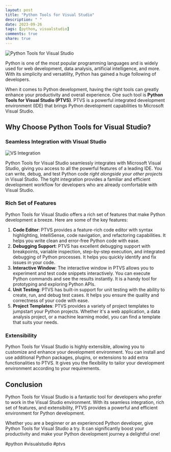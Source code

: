 ```yaml
---
layout: post
title: "Python Tools for Visual Studio"
description: " "
date: 2023-09-26
tags: [python, visualstudio]
comments: true
share: true
---
```


![Python Tools for Visual Studio](https://example.com/python-tools-visual-studio.png)

Python is one of the most popular programming languages and is widely used for web development, data analysis, artificial intelligence, and more. With its simplicity and versatility, Python has gained a huge following of developers.

When it comes to Python development, having the right tools can greatly enhance your productivity and overall experience. One such tool is **Python Tools for Visual Studio (PTVS)**. PTVS is a powerful integrated development environment (IDE) that brings Python development capabilities to Microsoft Visual Studio.

## Why Choose Python Tools for Visual Studio?

### Seamless Integration with Visual Studio

![VS Integration](https://example.com/ptvs-integration.png)

Python Tools for Visual Studio seamlessly integrates with Microsoft Visual Studio, giving you access to all the powerful features of a leading IDE. You can write, debug, and test Python code *right alongside your other projects* in Visual Studio. The tight integration provides a familiar and efficient development workflow for developers who are already comfortable with Visual Studio.

### Rich Set of Features

Python Tools for Visual Studio offers a rich set of features that make Python development a breeze. Here are some of the key features:

1. **Code Editor**: PTVS provides a feature-rich code editor with syntax highlighting, IntelliSense, code navigation, and refactoring capabilities. It helps you write clean and error-free Python code with ease.
2. **Debugging Support**: PTVS has excellent debugging support with breakpoints, variable inspection, step-by-step execution, and integrated debugging of Python processes. It helps you quickly identify and fix issues in your code.
3. **Interactive Window**: The interactive window in PTVS allows you to experiment and test code snippets interactively. You can execute Python commands and see the results instantly. It is a handy tool for prototyping and exploring Python APIs.
4. **Unit Testing**: PTVS has built-in support for unit testing with the ability to create, run, and debug test cases. It helps you ensure the quality and correctness of your code with ease.
5. **Project Templates**: PTVS provides a variety of project templates to jumpstart your Python projects. Whether it's a web application, a data analysis project, or a machine learning model, you can find a template that suits your needs.

### Extensibility

Python Tools for Visual Studio is highly extensible, allowing you to customize and enhance your development environment. You can install and use additional Python packages, plugins, or extensions to add extra functionalities to PTVS. It gives you the flexibility to tailor your development environment according to your requirements.

## Conclusion

Python Tools for Visual Studio is a fantastic tool for developers who prefer to work in the Visual Studio environment. With its seamless integration, rich set of features, and extensibility, PTVS provides a powerful and efficient environment for Python development.

Whether you are a beginner or an experienced Python developer, give Python Tools for Visual Studio a try. It can significantly boost your productivity and make your Python development journey a delightful one!

#python #visualstudio #ptvs